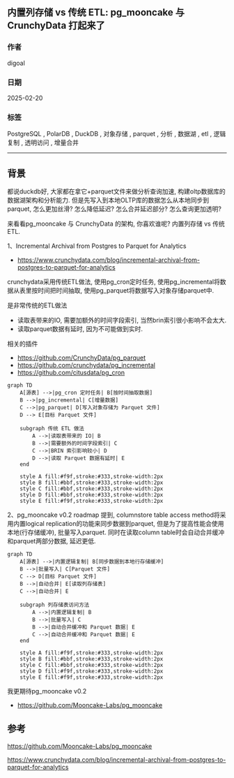 ## 内置列存储 vs 传统 ETL: pg_mooncake 与 CrunchyData 打起来了  
                                                                                                          
### 作者                                                                              
digoal                                                                              
                                                                                     
### 日期                                                                                   
2025-02-20                                                                         
                                                                                  
### 标签                                                                                
PostgreSQL , PolarDB , DuckDB , 对象存储 , parquet , 分析 , 数据湖 , etl , 逻辑复制 , 透明访问 , 增量合并    
                                                                                                         
----                                                                                  
                                                                                                
## 背景          
都说duckdb好, 大家都在拿它+parquet文件来做分析查询加速, 构建oltp数据库的数据湖架构和分析能力. 但是先写入到本地OLTP库的数据怎么从本地同步到parquet, 怎么更加丝滑? 怎么降低延迟? 怎么合并延迟部分? 怎么查询更加透明?  
  
来看看pg_mooncake 与 CrunchyData 的架构, 你喜欢谁呢? 内置列存储 vs 传统 ETL.    
  
1、Incremental Archival from Postgres to Parquet for Analytics  
- https://www.crunchydata.com/blog/incremental-archival-from-postgres-to-parquet-for-analytics  
  
crunchydata采用传统ETL做法, 使用pg_cron定时任务, 使用pg_incremental将数据从表里按时间把时间抽取, 使用pg_parquet将数据写入对象存储parquet中.   
  
是非常传统的ETL做法  
- 读取表带来的IO, 需要加额外的时间字段索引, 当然brin索引很小影响不会太大.   
- 读取parquet数据有延时, 因为不可能做到实时.   
  
相关的插件  
- https://github.com/CrunchyData/pg_parquet  
- https://github.com/crunchydata/pg_incremental   
- https://github.com/citusdata/pg_cron  
  
```mermaid  
graph TD  
    A[源表] -->|pg_cron 定时任务| B[按时间抽取数据]  
    B -->|pg_incremental| C[增量数据]  
    C -->|pg_parquet| D[写入对象存储为 Parquet 文件]  
    D --> E[目标 Parquet 文件]  
  
    subgraph 传统 ETL 做法  
        A -->|读取表带来的 IO| B  
        B -->|需要额外的时间字段索引| C  
        C -->|BRIN 索引影响较小| D  
        D -->|读取 Parquet 数据有延时| E  
    end  
  
    style A fill:#f9f,stroke:#333,stroke-width:2px  
    style B fill:#bbf,stroke:#333,stroke-width:2px  
    style C fill:#bbf,stroke:#333,stroke-width:2px  
    style D fill:#bbf,stroke:#333,stroke-width:2px  
    style E fill:#f9f,stroke:#333,stroke-width:2px  
```  
  
2、pg_mooncake v0.2 roadmap 提到, columnstore table access method将采用内置logical replication的功能来同步数据到parquet, 但是为了提高性能会使用本地(行存储缓冲), 批量写入parquet. 同时在读取column table时会自动合并缓冲和parquet两部分数据, 延迟更低.  
  
```mermaid  
graph TD  
    A[源表] -->|内置逻辑复制| B[同步数据到本地行存储缓冲]  
    B -->|批量写入| C[Parquet 文件]  
    C --> D[目标 Parquet 文件]  
    B -->|自动合并| E[读取列存储表]  
    C -->|自动合并| E  
  
    subgraph 列存储表访问方法  
        A -->|内置逻辑复制| B  
        B -->|批量写入| C  
        B -->|自动合并缓冲和 Parquet 数据| E  
        C -->|自动合并缓冲和 Parquet 数据| E  
    end  
  
    style A fill:#f9f,stroke:#333,stroke-width:2px  
    style B fill:#bbf,stroke:#333,stroke-width:2px  
    style C fill:#bbf,stroke:#333,stroke-width:2px  
    style D fill:#f9f,stroke:#333,stroke-width:2px  
    style E fill:#f9f,stroke:#333,stroke-width:2px  
```  
  
我更期待pg_mooncake v0.2  
- https://github.com/Mooncake-Labs/pg_mooncake  
    
## 参考  
https://github.com/Mooncake-Labs/pg_mooncake  
  
https://www.crunchydata.com/blog/incremental-archival-from-postgres-to-parquet-for-analytics  
  
